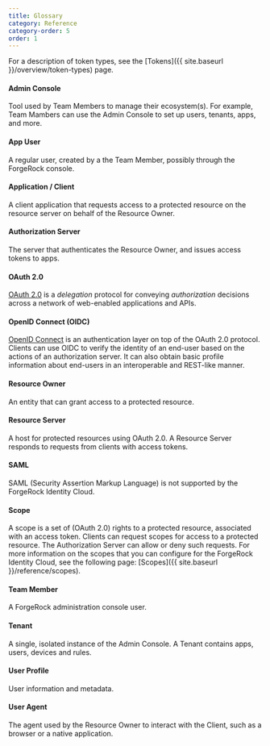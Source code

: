 ```yaml
---
title: Glossary
category: Reference
category-order: 5
order: 1
---
```


For a description of token types, see the [Tokens]({{ site.baseurl }}/overview/token-types) page.


#### Admin Console
Tool used by Team Members to manage their ecosystem(s). For example, Team Mambers
 can use the Admin Console to set up users, tenants, apps, and more.

#### App User
A regular user, created by a the Team Member, possibly through the ForgeRock
 console.

#### Application / Client
A client application that requests access to a protected resource on the resource server on behalf of the Resource Owner.

#### Authorization Server
The server that authenticates the Resource Owner, and issues access tokens to apps.

#### OAuth 2.0
[OAuth 2.0](https://tools.ietf.org/html/rfc6749) is a *delegation* protocol for conveying *authorization* decisions across a network of web-enabled applications and APIs.

#### OpenID Connect (OIDC)
[OpenID Connect](http://openid.net/specs/openid-connect-core-1_0.html) is an authentication layer on top of the OAuth 2.0 protocol.
Clients can use OIDC to verify the identity of an end-user based on the actions of an authorization server. It can also obtain basic
profile information about end-users in an interoperable and REST-like manner.

#### Resource Owner
An entity that can grant access to a protected resource.

#### Resource Server
A host for protected resources using OAuth 2.0. A Resource Server responds to requests
 from clients with access tokens.

#### SAML
SAML (Security Assertion Markup Language) is not supported by the ForgeRock Identity Cloud.

#### Scope
A scope is a set of (OAuth 2.0) rights to a protected resource, associated with an access token. Clients can request scopes for access to a protected resource. The Authorization Server can allow or deny such requests. For more information on the scopes that you can configure for the ForgeRock Identity Cloud, see the following page: [Scopes]({{ site.baseurl }}/reference/scopes).

#### Team Member
A ForgeRock administration console user.

#### Tenant
A single, isolated instance of the Admin Console. A Tenant contains apps,
 users, devices and rules.

#### User Profile
User information and metadata.

#### User Agent
The agent used by the Resource Owner to interact with the Client, such as a browser or a native application.
